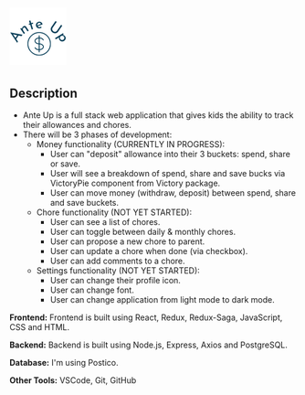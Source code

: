 
# ![image of ante-up logo](./public/images/ante_up_welcome.png)

## Description

* Ante Up is a full stack web application that gives kids the ability to track their allowances and chores.
* There will be 3 phases of development:
  * Money functionality (CURRENTLY IN PROGRESS):
    * User can "deposit" allowance into their 3 buckets: spend, share or save.
    * User will see a breakdown of spend, share and save bucks via VictoryPie component from Victory package.
    * User can move money (withdraw, deposit) between spend, share and save buckets.
  * Chore functionality (NOT YET STARTED):
    * User can see a list of chores.
    * User can toggle between daily & monthly chores.
    * User can propose a new chore to parent.
    * User can update a chore when done (via checkbox).
    * User can add comments to a chore.
  * Settings functionality (NOT YET STARTED):
    * User can change their profile icon.
    * User can change font.
    * User can change application from light mode to dark mode.

**Frontend:** Frontend is built using React, Redux, Redux-Saga, JavaScript, CSS and HTML.

**Backend:** Backend is built using Node.js, Express, Axios and PostgreSQL.

**Database:** I'm using Postico.

**Other Tools:** VSCode, Git, GitHub
